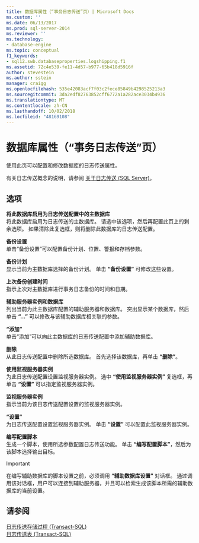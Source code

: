 ```yaml
---
title: 数据库属性（“事务日志传送”页）| Microsoft Docs
ms.custom: ''
ms.date: 06/13/2017
ms.prod: sql-server-2014
ms.reviewer: ''
ms.technology:
- database-engine
ms.topic: conceptual
f1_keywords:
- sql12.swb.databaseproperties.logshipping.f1
ms.assetid: 72c4e539-fe11-4d57-b977-65b418d5916f
author: stevestein
ms.author: sstein
manager: craigg
ms.openlocfilehash: 535e42083acf7f03c2fece85849b4298525213a3
ms.sourcegitcommit: 3da2edf82763852cff6772a1a282ace3034b4936
ms.translationtype: MT
ms.contentlocale: zh-CN
ms.lasthandoff: 10/02/2018
ms.locfileid: "48169108"
---
```

# <a name="database-properties-transaction-log-shipping-page"></a>数据库属性（“事务日志传送”页）
  使用此页可以配置和修改数据库的日志传送属性。  
  
 有关日志传送概念的说明，请参阅 [关于日志传送 (SQL Server)](../../database-engine/log-shipping/about-log-shipping-sql-server.md)。  
  
## <a name="options"></a>选项  
 **将此数据库启用为日志传送配置中的主数据库**  
 将此数据库启用为日志传送的主数据库。 请选中该选项，然后再配置此页上的剩余选项。 如果清除此复选框，则将删除此数据库的日志传送配置。  
  
 **备份设置**  
 单击“备份设置”可以配置备份计划、位置、警报和存档参数。  
  
 **备份计划**  
 显示当前为主数据库选择的备份计划。 单击 **“备份设置”** 可修改这些设置。  
  
 **上次备份创建时间**  
 指示上次对主数据库进行事务日志备份的时间和日期。  
  
 **辅助服务器实例和数据库**  
 列出当前为此主数据库配置的辅助服务器和数据库。 突出显示某个数据库，然后单击 **“...”** 可以修改与该辅助数据库相关联的参数。  
  
 **“添加”**  
 单击“添加”可以向此主数据库的日志传送配置中添加辅助数据库。  
  
 **删除**  
 从此日志传送配置中删除所选数据库。 首先选择该数据库，再单击 **“删除”**。  
  
 **使用监视服务器实例**  
 为此日志传送配置设置监视服务器实例。 选中 **“使用监视服务器实例”** 复选框，再单击 **“设置”** 可以指定监视服务器实例。  
  
 **监视服务器实例**  
 指示当前为该日志传送配置设置的监视服务器实例。  
  
 **“设置”**  
 为日志传送配置设置监视服务器实例。 单击 **“设置”** 可以配置此监视服务器实例。  
  
 **编写配置脚本**  
 生成一个脚本，使用所选参数配置日志传送功能。 单击 **“编写配置脚本”**，然后为该脚本选择输出目标。  
  
> [!IMPORTANT]  
>  在编写辅助数据库的脚本设置之前，必须调用 **“辅助数据库设置”** 对话框。 通过调用该对话框，用户可以连接到辅助服务器，并且可以检索生成该脚本所需的辅助数据库的当前设置。  
  
## <a name="see-also"></a>请参阅  
 [日志传送存储过程 (Transact-SQL)](/sql/relational-databases/system-stored-procedures/log-shipping-stored-procedures-transact-sql)   
 [日志传送表 (Transact-SQL)](/sql/relational-databases/system-tables/log-shipping-tables-transact-sql)  
  
  
